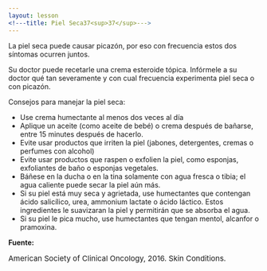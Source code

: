 ```yaml
---
layout: lesson
<!---title: Piel Seca37<sup>37</sup>--->
---
```


La piel seca puede causar picazón, por eso con frecuencia estos dos síntomas ocurren juntos. 

Su doctor puede recetarle una crema esteroide tópica. Infórmele a su doctor qué tan severamente y con cual frecuencia experimenta piel seca o con picazón. 

Consejos para manejar la piel seca:

* Use crema humectante al menos dos veces al día
* Aplique un aceite (como aceite de bebé) o crema después de bañarse, entre 15 minutes después de hacerlo.
* Evite usar productos que irriten la piel (jabones, detergentes, cremas o perfumes con alcohol)
* Evite usar productos que raspen o exfolien la piel, como esponjas, exfoliantes de baño o esponjas vegetales. 
* Báñese en la ducha o en la tina solamente con agua fresca o tibia; el agua caliente puede secar la piel aún más. 
* Si su piel está muy seca y agrietada, use humectantes que contengan ácido salicílico, urea, ammonium lactate o ácido láctico. Estos ingredientes le suavizaran la piel y permitirán que se absorba el agua. 
* Si su piel le pica mucho, use humectantes que tengan mentol, alcanfor o pramoxina. 

**Fuente:**

<span style="font-size:15px;">American Society of Clinical Oncology, 2016. Skin Conditions.</span>
